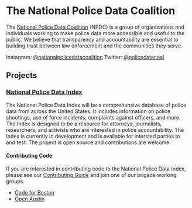 # The National Police Data Coalition

The [National Police Data Coalition](https://www.nationalpolicedata.org/) (NPDC) is a group of organizations and individuals working to make police data more accessible and useful to the public. We believe that transparency and accountability are essential to building trust between law enforcement and the communities they serve.

Instagram: [@nationalpolicedatacoalition](https://www.instagram.com/nationalpolicedatacoalition/)
Twitter: [@policedatacoal](https://x.com/policedatacoal)

## Projects

### [National Police Data Index](https://dev.nationalpolicedata.org/)

The National Police Data Index will be a comprehensive database of police data from across the United States. It includes information on police shootings, use of force incidents, complaints against officers, and more. The Index is designed to be a resource for attorneys, journalists, researchers, and activists who are interested in police accountability. The Index is currently in development and is available for intersted parties to and test. The project is open source and contributions are welcome.

#### Contributing Code

If you are interested in contributing code to the National Police Data Index, please see our [Contributing Guide](https://github.com/codeforboston/police-data-trust/blob/main/CONTRIBUTING.md) and join one of our brigade working groups.

- [Code for Boston](https://www.codeforboston.org/)
- [Open Austin](https://www.open-austin.org/)

